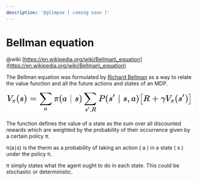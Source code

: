 ```yaml
---
description: '@glimpse [ coming soon ]'
---
```


# Bellman equation

@wiki [https://en.wikipedia.org/wiki/Bellman\_equation](https://en.wikipedia.org/wiki/Bellman\_equation)

The Bellman equation was formulated by [Richard Bellman](http://www.iumj.indiana.edu/IUMJ/FULLTEXT/1957/6/56038) as a way to relate the value function and all the future actions and states of an MDP.

![Bellman equation](<../../../.gitbook/assets/image (9).png>)

The function defines the value of a state as the sum over all discounted rewards which are weighted by the probability of their occurrence given by a certain policy π.

π(a∣s) is the therm as a probability of taking an action ( a ) in a state ( s ) under the policy π.

&#x20;π simply states what the agent ought to do in each state. This could be stochastic or deterministic.&#x20;
